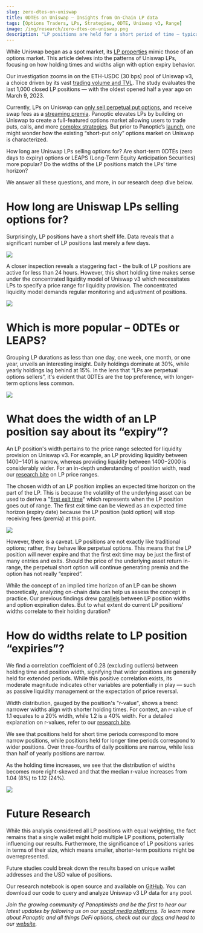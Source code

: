 ```yaml
---
slug: zero-dtes-on-uniswap
title: 0DTEs on Uniswap – Insights from On-Chain LP data
tags: [Options Traders, LPs, Strategies, 0DTE, Uniswap v3, Range]
image: /img/research/zero-dtes-on-uniswap.png
description: "LP positions are held for a short period of time – typically less than a day. We explore widths and holding time from the POV that LPs are option sellers with an implied expiry date."
---
```


While Uniswap began as a spot market, its [LP properties](https://lambert-guillaume.medium.com/uniswap-v3-lp-tokens-as-perpetual-put-and-call-options-5b66219db827) mimic those of an options market. This article delves into the patterns of Uniswap LPs, focusing on how holding times and widths align with option expiry behavior.

<!-- truncate -->

Our investigation zooms in on the ETH-USDC (30 bps) pool of Uniswap v3, a choice driven by its vast [trading volume and TVL](https://info.uniswap.org/#/pools/0x8ad599c3a0ff1de082011efddc58f1908eb6e6d8). The study evaluates the last 1,000 closed LP positions — with the oldest opened half a year ago on March 9, 2023.

  

Currently, LPs on Uniswap can [only sell perpetual put options](https://panoptic.xyz/research/defi-put-options-uniswap-backtest), and receive swap fees as a [streaming premia](https://panoptic.xyz/blog/streamia-defi-native-options-pricing). Panoptic elevates LPs by building on Uniswap to create a full-featured options market allowing users to trade puts, calls, and more [complex strategies](https://panoptic.xyz/research/essential-options-strategies-to-know). But prior to Panoptic’s [launch](https://panoptic.xyz/blog/gated-launch-sign-up), one might wonder how the existing “short-put only” options market on Uniswap is characterized.

  

How long are Uniswap LPs selling options for? Are short-term 0DTEs (zero days to expiry) options or LEAPS (Long-Term Equity Anticipation Securities) more popular? Do the widths of the LP positions match the LPs’ time horizon?

  

We answer all these questions, and more, in our research deep dive below.

# How long are Uniswap LPs selling options for?

Surprisingly, LP positions have a short shelf life. Data reveals that a significant number of LP positions last merely a few days.

  

![](./days_held_hist.png)

  

A closer inspection reveals a staggering fact - the bulk of LP positions are active for less than 24 hours. However, this short holding time makes sense under the concentrated liquidity model of Uniswap v3 which necessitates LPs to specify a price range for liquidity provision. The concentrated liquidity model demands regular monitoring and adjustment of positions.

  

![](./days_held_hist_zoom.png)

  

# Which is more popular – 0DTEs or LEAPS?

  

Grouping LP durations as less than one day, one week, one month, or one year, unveils an interesting insight. Daily holdings dominate at 30%, while yearly holdings lag behind at 15%. In the lens that “LPs are perpetual options sellers”, it's evident that 0DTEs are the top preference, with longer-term options less common.

![](./comparison_days_held.png)

  

# What does the width of an LP position say about its “expiry”?

An LP position's width pertains to the price range selected for liquidity provision on Uniswap v3. For example, an LP providing liquidity between $1400-$1401 is narrow, whereas providing liquidity between $1400-$2000 is considerably wider. For an in-depth understanding of position width, read our [research bite](https://panoptic.xyz/research/uniswap-lp-calculate-price-range) on LP price ranges.

  

The chosen width of an LP position implies an expected time horizon on the part of the LP. This is because the volatility of the underlying asset can be used to derive a "[first exit time](https://panoptic.xyz/research/stay-in-range-uniswap-v3)" which represents when the LP position goes out of range. The first exit time can be viewed as an expected time horizon (expiry date) because the LP position (sold option) will stop receiving fees (premia) at this point.

  

![](./first-exit.png)

  

However, there is a caveat. LP positions are not exactly like traditional options; rather, they behave like perpetual options. This means that the LP position will never expire and that the first exit time may be just the first of many entries and exits. Should the price of the underlying asset return in-range, the perpetual short option will continue generating premia and the option has not really “expired”.

  

While the concept of an implied time horizon of an LP can be shown theoretically, analyzing on-chain data can help us assess the concept in practice. Our previous findings drew [parallels](https://panoptic.xyz/research/zero-dte-defi-options) between LP position widths and option expiration dates. But to what extent do current LP positions’ widths correlate to their holding duration?

# How do widths relate to LP position “expiries”?

We find a correlation coefficient of 0.28 (excluding outliers) between holding time and position width, signifying that wider positions are generally held for extended periods. While this positive correlation exists, its moderate magnitude indicates other variables are potentially in play — such as passive liquidity management or the expectation of price reversal.

  

Width distribution, gauged by the position's "r-value", shows a trend: narrower widths align with shorter holding times. For context, an r-value of 1.1 equates to a 20% width, while 1.2 is a 40% width. For a detailed explanation on r-values, refer to our [research bite](https://panoptic.xyz/research/uniswap-lp-calculate-price-range).

  

We see that positions held for short time periods correspond to more narrow positions, while positions held for longer time periods correspond to wider positions. Over three-fourths of daily positions are narrow, while less than half of yearly positions are narrow.

  

As the holding time increases, we see that the distribution of widths becomes more right-skewed and that the median r-value increases from 1.04 (8%) to 1.12 (24%).

![](./Time_vs_width.png)

# Future Research

While this analysis considered all LP positions with equal weighting, the fact remains that a single wallet might hold multiple LP positions, potentially influencing our results. Furthermore, the significance of LP positions varies in terms of their size, which means smaller, shorter-term positions might be overrepresented.

  

Future studies could break down the results based on unique wallet addresses and the USD value of positions.

  

Our research notebook is open source and available on [GitHub](https://github.com/panoptic-labs/research/blob/main/_research-bites/20231009/Uniswap_v3_LPs_time_vs_width.ipynb). You can download our code to query and analyze Uniswap v3 LP data for any pool.

  
  

_Join the growing community of Panoptimists and be the first to hear our latest updates by following us on our [social media platforms](https://links.panoptic.xyz/all). To learn more about Panoptic and all things DeFi options, check out our [docs](https://panoptic.xyz/docs/intro) and head to our [website](https://panoptic.xyz/)._